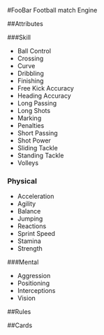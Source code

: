 #FooBar Football match Engine

##Attributes

###Skill

* Ball Control
* Crossing
* Curve
* Dribbling
* Finishing
* Free Kick Accuracy
* Heading Accuracy
* Long Passing
* Long Shots
* Marking
* Penalties
* Short Passing
* Shot Power
* Sliding Tackle
* Standing Tackle
* Volleys

### Physical

* Acceleration
* Agility
* Balance
* Jumping
* Reactions
* Sprint Speed
* Stamina
* Strength

###Mental

* Aggression
* Positioning
* Interceptions
* Vision

##Rules

##Cards